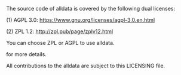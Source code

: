 The source code of alldata is covered by the following dual licenses:

(1) AGPL 3.0: https://www.gnu.org/licenses/agpl-3.0.en.html

(2) ZPL  1.2: http://zpl.pub/page/zplv12.html

You can choose ZPL or AGPL to use alldata.

for more details.

All contributions to the alldata are subject to this LICENSING file.

